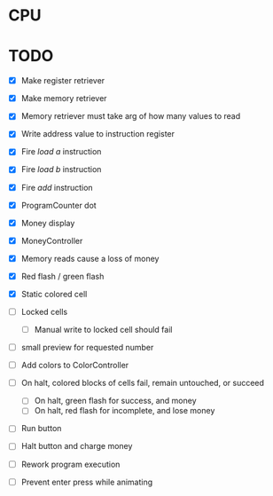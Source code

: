 # CPU

# TODO

- [x] Make register retriever
- [x] Make memory retriever
- [x] Memory retriever must take arg of how many values to read
- [x] Write address value to instruction register
- [x] Fire *load a* instruction
- [x] Fire *load b* instruction
- [x] Fire *add* instruction
- [x] ProgramCounter dot
- [x] Money display
- [x] MoneyController
- [x] Memory reads cause a loss of money
- [x] Red flash / green flash
- [x] Static colored cell

- [ ] Locked cells
    - [ ] Manual write to locked cell should fail    
- [ ] small preview for requested number
- [ ] Add colors to ColorController
- [ ] On halt, colored blocks of cells fail, remain untouched, or succeed
    - [ ] On halt, green flash for success, and money
    - [ ] On halt, red flash for incomplete, and lose money
- [ ] Run button
- [ ] Halt button and charge money
- [ ] Rework program execution
- [ ] Prevent enter press while animating
